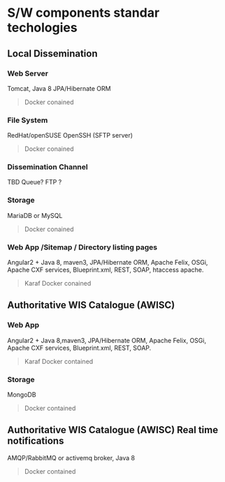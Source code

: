 
# S/W components standar techologies


## Local Dissemination 

### Web Server
Tomcat, Java 8 JPA/Hibernate ORM
 >Docker conained

### File System 
 RedHat/openSUSE  OpenSSH (SFTP server)
 >Docker conained


### Dissemination Channel
TBD Queue? FTP ?

### Storage
MariaDB or MySQL
>Docker conained


### Web App /Sitemap / Directory listing pages
 Angular2 + Java 8, maven3, JPA/Hibernate ORM, Apache Felix, OSGi, Apache CXF services, Blueprint.xml, REST, SOAP, htaccess apache.
>Karaf Docker conained


## Authoritative WIS Catalogue (AWISC)

### Web App
Angular2 + Java 8,maven3, JPA/Hibernate ORM, Apache Felix, OSGi, Apache CXF services, Blueprint.xml, REST, SOAP.
> Karaf Docker contained

### Storage
MongoDB
>Docker contained


## Authoritative WIS Catalogue (AWISC) Real time notifications
AMQP/RabbitMQ or activemq broker, Java 8
>Docker contained

